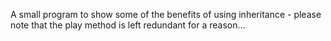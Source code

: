 A small program to show some of the benefits of using inheritance - please note that the play method is left redundant for a reason...
